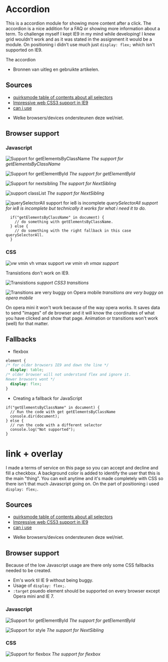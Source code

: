 # Accordion
This is a accordion module for showing more content after a click. The accordion is a nice addition for a FAQ or showing more information about a term.
To challenge myself I kept IE9 in my mind while developing! I knew grid wouldn't work and as it was stated in the assignment it would be a module.
On positioning i didn't use much just `display: flex;` which isn't supported on IE9.

The accordion


-	Bronnen van uitleg en gebruikte artikelen.
## Sources
* [quirksmode table of contents about all selectors](https://quirksmode.org/dom/core/#fivemethods)
* [Impressive web CSS3 support in IE9](https://www.impressivewebs.com/css3-support-ie9/)
* [can i use](https://caniuse.com/)

-	Welke browsers/devices ondersteunen deze wel/niet.

## Browser support

### Javascript
![Support for getElementsByClassName](docImages/getElementsByClassName.png)
_The support for getElementsByClassName_

![Support for getElementById](docImages/getElementById.png)
_The support for getElementById_

![Support for nextsibling](docImages/NextSibling.png)
_The support for NextSibling_

![support classList](docImages/classlist.png)
_The support for NextSibling_

![querySelectorAll support for ie8 is incomplete](docImages/querySelectorAll.png)
_querySelectorAll support for ie8 is incomplete but technically it works for what i need it to do._

```JS
  if("getElementsByClassName" in document) {
    // do something with getElementsByClassName.
  } else {
    // do something with the right fallback in this case querySelectorAll.
  }
```


### CSS
![vw vmin vh vmax support](docImages/vwvhvminvmax.png)
_vw vmin vh vmax support_

Transistions don't work on IE9.

![Transistions](docImages/transitions.png)
_support CSS3 transitions_


![Transitions are very buggy on Opera mobile](docImages/Opera-mobile.png)
_transitions are very buggy on opera mobile_

On opera mini it won't work because of the way opera works. It saves data to send "images" of de browser and it will know the coordinates of what you have clicked and show that page. Animation or transitions won't work (well) for that matter.


## Fallbacks

* flexbox

```CSS
element {
/* for older browsers IE9 and down the line */
  display: table;
/* older browser will not understand flex and ignore it.
Newer browsers wont */
  display: flex;
}
```

* Creating a fallback for JavaScript

```JS
if("getElementsByClassName" in document) {
  // Run the code with get getElementsByClassName
  console.dir(document);
} else {
  // run the code with a different selector
  console.log("Not supported");
}
```

# link + overlay
I made a terms of service on this page so you can accept and decline and fill a checkbox. A background color is added to identify the user that this is the main "thing". You can exit anytime and it's made completely with CSS so there isn't that much Javascript going on. On the part of positioning i used `display: flex;`.


## Sources
* [quirksmode table of contents about all selectors](https://quirksmode.org/dom/core/#fivemethods)
* [Impressive web CSS3 support in IE9](https://www.impressivewebs.com/css3-support-ie9/)
* [can i use](https://caniuse.com/)

-	Welke browsers/devices ondersteunen deze wel/niet.

## Browser support
Because of the low Javascript usage are there only some CSS fallbacks needed to be created.
* Em's work til IE 9 without being buggy.
* Usage of `display: flex;`.
* `:target` psuedo element should be supported on every browser except Opera mini and IE 7.


### Javascript
![Support for getElementById](docImages/getElementById.png)
_The support for getElementById_

![Support for style](docImages/classlist.png)
_The support for NextSibling_

### CSS
![Support for flexbox](docImages/displayflex.png)
_The support for flexbox_
